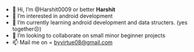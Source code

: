 - 👋 Hi, I’m @Harshit0009 or better <b>Harshit</b>
- 👀 I’m interested in android development 
- 🌱 I’m currently learning android development and data structers. (yes together😣)
- 💞️ I’m looking to collaborate on small minor beginner projects
- 📫 Mail me on = byvirtue08@gmail.com

<!---
Harshit0009/Harshit0009 is a ✨ special ✨ repository because its `README.md` (this file) appears on your GitHub profile.
You can click the Preview link to take a look at your changes.
--->
